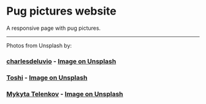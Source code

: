 # Pug pictures website

A responsive page with pug pictures.

---

Photos from Unsplash by:
### <a href="https://unsplash.com/pt-br/@charlesdeluvio?utm_content=creditCopyText&utm_medium=referral&utm_source=unsplash">charlesdeluvio</a> - <a href="https://unsplash.com/pt-br/fotografias/pug-preto-adulto-pOUA8Xay514?utm_content=creditCopyText&utm_medium=referral&utm_source=unsplash">Image on Unsplash</a>
  

### <a href="https://unsplash.com/pt-br/@toshilepug?utm_content=creditCopyText&utm_medium=referral&utm_source=unsplash">Toshi</a> - <a href="https://unsplash.com/pt-br/fotografias/filhote-de-cachorro-pug-preto-K5pLGYJMHKk?utm_content=creditCopyText&utm_medium=referral&utm_source=unsplash">Image on Unsplash</a>
  

### <a href="https://unsplash.com/pt-br/@mykytatelenkov?utm_content=creditCopyText&utm_medium=referral&utm_source=unsplash">Mykyta Telenkov</a> - <a href="https://unsplash.com/pt-br/fotografias/um-pequeno-cao-pug-sentado-em-um-chao-de-madeira-2s2TPxBIxGc?utm_content=creditCopyText&utm_medium=referral&utm_source=unsplash">Image on Unsplash</a>
  
